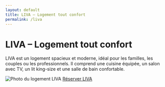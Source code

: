 ```yaml
---
layout: default
title: LIVA – Logement tout confort
permalink: /liva
---
```


<div class="bg-gray-100 min-h-screen text-center py-12 px-4">
  <h1 class="text-4xl font-bold mb-4">LIVA – Logement tout confort</h1>
  <p class="text-lg max-w-xl mx-auto mb-8">
    LIVA est un logement spacieux et moderne, idéal pour les familles, les couples ou les professionnels.
    Il comprend une cuisine équipée, un salon avec TV, un lit king-size et une salle de bain confortable.
  </p>
  
  <img src="{{ site.baseurl }}/assets/images/Liva.jpg" alt="Photo du logement LIVA" class="mx-auto rounded-lg shadow-lg mb-8 max-w-full">

  <a href="https://www.airbnb.fr/rooms/12345678" class="bg-blue-500 hover:bg-blue-600 text-white font-semibold py-3 px-6 rounded-full transition">
    Réserver LIVA
  </a>
</div>
